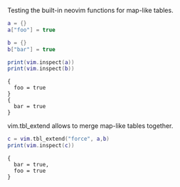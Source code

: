 
Testing the built-in neovim functions for map-like tables.


```lua
a = {}
a["foo"] = true

b = {}
b["bar"] = true

print(vim.inspect(a))
print(vim.inspect(b))
```
```output[2](10/18/22 20:33:10)
{
  foo = true
}
{
  bar = true
}
```

vim.tbl_extend allows to merge map-like tables together.


```lua
c = vim.tbl_extend("force", a,b)
print(vim.inspect(c))
```
```output[4](10/18/22 20:34:25)
{
  bar = true,
  foo = true
}
```
